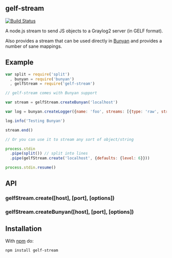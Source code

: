 gelf-stream
-----------

[![Build Status](https://secure.travis-ci.org/mhart/gelf-stream.png?branch=master)](http://travis-ci.org/mhart/gelf-stream)

A node.js stream to send JS objects to a Graylog2 server (in GELF format).

Also provides a stream that can be used directly in
[Bunyan](https://github.com/trentm/node-bunyan) and provides
a number of sane mappings.

Example
-------

```javascript
var split = require('split')
  , bunyan = require('bunyan')
  , gelfStream = require('gelf-stream')

// gelf-stream comes with Bunyan support

var stream = gelfStream.createBunyan('localhost')

var log = bunyan.createLogger({name: 'foo', streams: [{type: 'raw', stream: stream}]})

log.info('Testing Bunyan')

stream.end()

// Or you can use it to stream any sort of object/string

process.stdin
  .pipe(split()) // split into lines
  .pipe(gelfStream.create('localhost', {defaults: {level: 6}}))

process.stdin.resume()
```

API
---

### gelfStream.create([host], [port], [options])

### gelfStream.createBunyan([host], [port], [options])


Installation
------------

With [npm](http://npmjs.org/) do:

```
npm install gelf-stream
```

